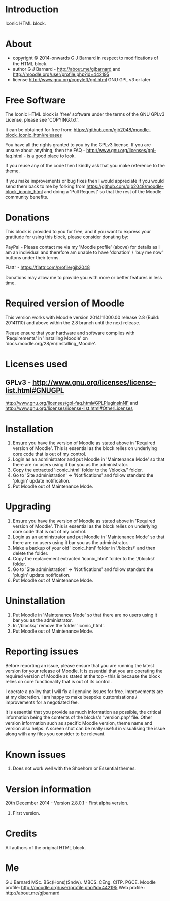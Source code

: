 Introduction
============
Iconic HTML block.

About
=====
 * copyright &copy; 2014-onwards G J Barnard in respect to modifications of the HTML block.
 * author     G J Barnard - http://about.me/gjbarnard and http://moodle.org/user/profile.php?id=442195
 * license    http://www.gnu.org/copyleft/gpl.html GNU GPL v3 or later

Free Software
=============
The Iconic HTML block is 'free' software under the terms of the GNU GPLv3 License, please see 'COPYING.txt'.

It can be obtained for free from:
https://github.com/gjb2048/moodle-block_iconic_html/releases

You have all the rights granted to you by the GPLv3 license.  If you are unsure about anything, then the
FAQ - http://www.gnu.org/licenses/gpl-faq.html - is a good place to look.

If you reuse any of the code then I kindly ask that you make reference to the theme.

If you make improvements or bug fixes then I would appreciate if you would send them back to me by forking from
https://github.com/gjb2048/moodle-block_iconic_html and doing a 'Pull Request' so that the rest of the
Moodle community benefits.

Donations
=========
This block is provided to you for free, and if you want to express your gratitude for using this block, please consider donating by:

PayPal - Please contact me via my 'Moodle profile' (above) for details as I am an individual and therefore am unable to have 'donation' / 'buy me now' buttons under their terms.

Flattr - https://flattr.com/profile/gjb2048

Donations may allow me to provide you with more or better features in less time.

Required version of Moodle
==========================
This version works with Moodle version 2014111000.00 release 2.8 (Build: 20141110) and above within the 2.8 branch until the
next release.

Please ensure that your hardware and software complies with 'Requirements' in 'Installing Moodle' on
'docs.moodle.org/28/en/Installing_Moodle'.

Licenses used
=============
GPLv3 - http://www.gnu.org/licenses/license-list.html#GNUGPL
-----
http://www.gnu.org/licenses/gpl-faq.html#GPLPluginsInNF and http://www.gnu.org/licenses/license-list.html#OtherLicenses

Installation
============
 1. Ensure you have the version of Moodle as stated above in 'Required version of Moodle'.  This is essential as the
    block relies on underlying core code that is out of my control.
 2. Login as an administrator and put Moodle in 'Maintenance Mode' so that there are no users using it bar you as the administrator.
 3. Copy the extracted 'iconic_html' folder to the '/blocks/' folder.
 4. Go to 'Site administration' -> 'Notifications' and follow standard the 'plugin' update notification.
 5. Put Moodle out of Maintenance Mode.

Upgrading
=========
 1. Ensure you have the version of Moodle as stated above in 'Required version of Moodle'.  This is essential as the
    block relies on underlying core code that is out of my control.
 2. Login as an administrator and put Moodle in 'Maintenance Mode' so that there are no users using it bar you as the administrator.
 3. Make a backup of your old 'iconic_html' folder in '/blocks/' and then delete the folder.
 4. Copy the replacement extracted 'iconic_html' folder to the '/blocks/' folder.
 5. Go to 'Site administration' -> 'Notifications' and follow standard the 'plugin' update notification.
 6. Put Moodle out of Maintenance Mode.

Uninstallation
==============
 1. Put Moodle in 'Maintenance Mode' so that there are no users using it bar you as the administrator.
 3. In '/blocks/' remove the folder 'iconic_html'.
 4. Put Moodle out of Maintenance Mode.

Reporting issues
================
Before reporting an issue, please ensure that you are running the latest version for your release of Moodle.  It is essential
that you are operating the required version of Moodle as stated at the top - this is because the block relies on core
functionality that is out of its control.

I operate a policy that I will fix all genuine issues for free.  Improvements are at my discretion.  I am happy to make bespoke
customisations / improvements for a negotiated fee. 

It is essential that you provide as much information as possible, the critical information being the contents of the blocks's 
'version.php' file.  Other version information such as specific Moodle version, theme name and version also helps.  A screen shot
can be really useful in visualising the issue along with any files you consider to be relevant.

Known issues
============
1. Does not work well with the Shoehorn or Essential themes.


Version information
===================
20th December 2014 - Version 2.8.0.1 - First alpha version.
  1. First version.

Credits
=======
All authors of the original HTML block.

Me
==
G J Barnard MSc. BSc(Hons)(Sndw). MBCS. CEng. CITP. PGCE.
Moodle profile: http://moodle.org/user/profile.php?id=442195
Web profile   : http://about.me/gjbarnard
